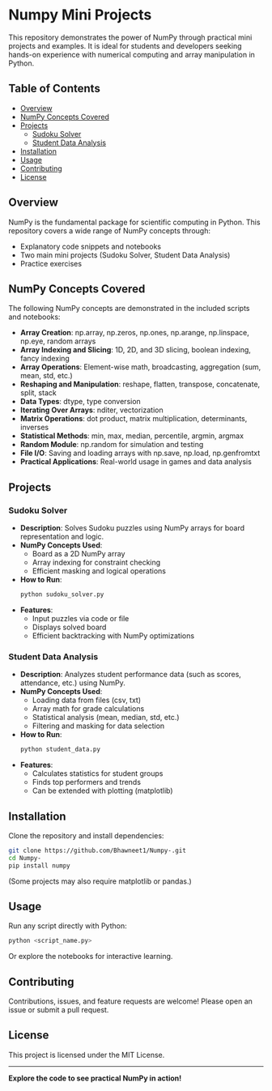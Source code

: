 # Numpy Mini Projects

This repository demonstrates the power of NumPy through practical mini projects and examples. It is ideal for students and developers seeking hands-on experience with numerical computing and array manipulation in Python.

## Table of Contents

- [Overview](#overview)
- [NumPy Concepts Covered](#numpy-concepts-covered)
- [Projects](#projects)
  - [Sudoku Solver](#sudoku-solver)
  - [Student Data Analysis](#student-data-analysis)
- [Installation](#installation)
- [Usage](#usage)
- [Contributing](#contributing)
- [License](#license)

## Overview

NumPy is the fundamental package for scientific computing in Python. This repository covers a wide range of NumPy concepts through:
- Explanatory code snippets and notebooks
- Two main mini projects (Sudoku Solver, Student Data Analysis)
- Practice exercises

## NumPy Concepts Covered

The following NumPy concepts are demonstrated in the included scripts and notebooks:

- **Array Creation**: np.array, np.zeros, np.ones, np.arange, np.linspace, np.eye, random arrays
- **Array Indexing and Slicing**: 1D, 2D, and 3D slicing, boolean indexing, fancy indexing
- **Array Operations**: Element-wise math, broadcasting, aggregation (sum, mean, std, etc.)
- **Reshaping and Manipulation**: reshape, flatten, transpose, concatenate, split, stack
- **Data Types**: dtype, type conversion
- **Iterating Over Arrays**: nditer, vectorization
- **Matrix Operations**: dot product, matrix multiplication, determinants, inverses
- **Statistical Methods**: min, max, median, percentile, argmin, argmax
- **Random Module**: np.random for simulation and testing
- **File I/O**: Saving and loading arrays with np.save, np.load, np.genfromtxt
- **Practical Applications**: Real-world usage in games and data analysis

## Projects

### Sudoku Solver

- **Description**: Solves Sudoku puzzles using NumPy arrays for board representation and logic.
- **NumPy Concepts Used**:
  - Board as a 2D NumPy array
  - Array indexing for constraint checking
  - Efficient masking and logical operations
- **How to Run**:
    ```bash
    python sudoku_solver.py
    ```
- **Features**:
  - Input puzzles via code or file
  - Displays solved board
  - Efficient backtracking with NumPy optimizations

### Student Data Analysis

- **Description**: Analyzes student performance data (such as scores, attendance, etc.) using NumPy.
- **NumPy Concepts Used**:
  - Loading data from files (csv, txt)
  - Array math for grade calculations
  - Statistical analysis (mean, median, std, etc.)
  - Filtering and masking for data selection
- **How to Run**:
    ```bash
    python student_data.py
    ```
- **Features**:
  - Calculates statistics for student groups
  - Finds top performers and trends
  - Can be extended with plotting (matplotlib)

## Installation

Clone the repository and install dependencies:

```bash
git clone https://github.com/Bhawneet1/Numpy-.git
cd Numpy-
pip install numpy
```
(Some projects may also require matplotlib or pandas.)

## Usage

Run any script directly with Python:

```bash
python <script_name.py>
```
Or explore the notebooks for interactive learning.

## Contributing

Contributions, issues, and feature requests are welcome! Please open an issue or submit a pull request.

## License

This project is licensed under the MIT License.

---

**Explore the code to see practical NumPy in action!**

